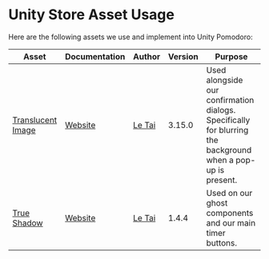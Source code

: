 # Unity Store Asset Usage
Here are the following assets we use and implement into Unity Pomodoro:

| Asset                                                                                                                   | Documentation                                                                             | Author                                | Version | Purpose                                                                                                     |
| ----------------------------------------------------------------------------------------------------------------------- | ----------------------------------------------------------------------------------------- | ------------------------------------- | ------- | ----------------------------------------------------------------------------------------------------------- |
| [Translucent Image](https://assetstore.unity.com/packages/tools/gui/translucent-image-fast-blurred-background-ui-78464) | [Website](https://leloctai.com/asset/translucentimage/docs/articles/getting-started.html) | [Le Tai](support@letai.freshdesk.com) | 3.15.0  | Used alongside our confirmation dialogs. Specifically for blurring the background when a pop-up is present. |
| [True Shadow](https://assetstore.unity.com/packages/tools/gui/true-shadow-ui-soft-shadow-and-glow-205220)               | [Website](https://leloctai.com/trueshadow/docs/articles/getting-started.html)             | [Le Tai](support@letai.freshdesk.com) | 1.4.4   | Used on our ghost components and our main timer buttons.                                                    | 
